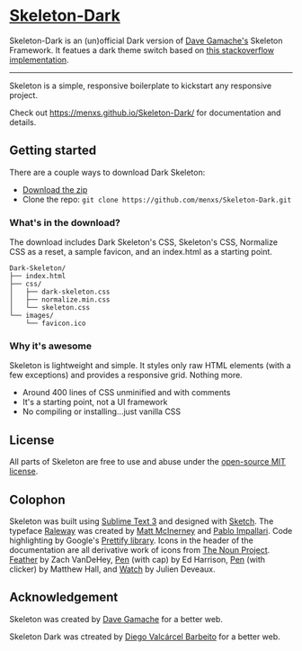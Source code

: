 # [Skeleton-Dark](https://menxs.github.io/Skeleton-Dark/)

Skeleton-Dark is an (un)official Dark version of [Dave Gamache's](https://twitter.com/dhg) Skeleton Framework. It featues a dark theme switch based on [this stackoverflow implementation](https://stackoverflow.com/questions/56300132/how-to-override-css-prefers-color-scheme-setting).

-----

Skeleton is a simple, responsive boilerplate to kickstart any responsive project.

Check out <https://menxs.github.io/Skeleton-Dark/> for documentation and details.

## Getting started

There are a couple ways to download Dark Skeleton:
- [Download the zip](https://github.com/menxs/Skeleton-Dark/archive/refs/tags/v2.0.5.zip)
- Clone the repo: `git clone https://github.com/menxs/Skeleton-Dark.git`


### What's in the download?

The download includes Dark Skeleton's CSS, Skeleton's CSS, Normalize CSS as a reset, a sample favicon, and an index.html as a starting point.

```
Dark-Skeleton/
├── index.html
├── css/
│   ├── dark-skeleton.css
│   ├── normalize.min.css
│   └── skeleton.css
└── images/
    └── favicon.ico

```

### Why it's awesome

Skeleton is lightweight and simple. It styles only raw HTML elements (with a few exceptions) and provides a responsive grid. Nothing more.
- Around 400 lines of CSS unminified and with comments
- It's a starting point, not a UI framework
- No compiling or installing...just vanilla CSS

## License

All parts of Skeleton are free to use and abuse under the [open-source MIT license](https://github.com/menxs/Skeleton-Dark/blob/master/LICENSE.md).


## Colophon

Skeleton was built using [Sublime Text 3](http://www.sublimetext.com/3) and designed with [Sketch](http://bohemiancoding.com/sketch). The typeface [Raleway](http://www.google.com/fonts/specimen/Raleway) was created by [Matt McInerney](http://matt.cc/) and [Pablo Impallari](http://www.impallari.com/). Code highlighting by Google's [Prettify library](https://code.google.com/p/google-code-prettify/). Icons in the header of the documentation are all derivative work of icons from [The Noun Project](http://thenounproject.com). [Feather](http://thenounproject.com/term/feather/22073) by Zach VanDeHey, [Pen](http://thenounproject.com/term/pen/21163) (with cap) by Ed Harrison, [Pen](http://thenounproject.com/term/pen/32847) (with clicker) by Matthew Hall, and [Watch](http://thenounproject.com/term/watch/48015) by Julien Deveaux.


## Acknowledgement

Skeleton was created by [Dave Gamache](https://twitter.com/dhg) for a better web.

Skeleton Dark was ctreated by [Diego Valcárcel Barbeito](https://menxs.github.io) for a better web.
